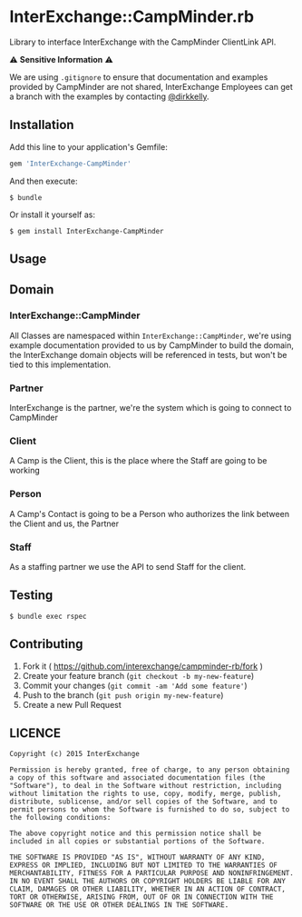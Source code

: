 # InterExchange::CampMinder.rb

Library to interface InterExchange with the CampMinder ClientLink API.

:warning: **Sensitive Information** :warning:

We are using `.gitignore` to ensure that documentation and examples provided by
CampMinder are not shared, InterExchange Employees can get a branch with the examples
by contacting [@dirkkelly](https://github.com/dirkkelly).

## Installation

Add this line to your application's Gemfile:

```ruby
gem 'InterExchange-CampMinder'
```

And then execute:

    $ bundle

Or install it yourself as:

    $ gem install InterExchange-CampMinder

## Usage

## Domain

### InterExchange::CampMinder

All Classes are namespaced within `InterExchange::CampMinder`, we're using example documentation
provided to us by CampMinder to build the domain, the InterExchange domain objects will be referenced
in tests, but won't be tied to this implementation.

### Partner

InterExchange is the partner, we're the system which is going to connect to CampMinder

### Client

A Camp is the Client, this is the place where the Staff are going to be working

### Person

A Camp's Contact is going to be a Person who authorizes the link between the Client and us, the Partner

### Staff

As a staffing partner we use the API to send Staff for the client.

## Testing

    $ bundle exec rspec


## Contributing

1. Fork it ( https://github.com/interexchange/campminder-rb/fork )
2. Create your feature branch (`git checkout -b my-new-feature`)
3. Commit your changes (`git commit -am 'Add some feature'`)
4. Push to the branch (`git push origin my-new-feature`)
5. Create a new Pull Request

## LICENCE

```
Copyright (c) 2015 InterExchange

Permission is hereby granted, free of charge, to any person obtaining a copy of this software and associated documentation files (the "Software"), to deal in the Software without restriction, including without limitation the rights to use, copy, modify, merge, publish, distribute, sublicense, and/or sell copies of the Software, and to permit persons to whom the Software is furnished to do so, subject to the following conditions:

The above copyright notice and this permission notice shall be included in all copies or substantial portions of the Software.

THE SOFTWARE IS PROVIDED "AS IS", WITHOUT WARRANTY OF ANY KIND, EXPRESS OR IMPLIED, INCLUDING BUT NOT LIMITED TO THE WARRANTIES OF MERCHANTABILITY, FITNESS FOR A PARTICULAR PURPOSE AND NONINFRINGEMENT. IN NO EVENT SHALL THE AUTHORS OR COPYRIGHT HOLDERS BE LIABLE FOR ANY CLAIM, DAMAGES OR OTHER LIABILITY, WHETHER IN AN ACTION OF CONTRACT, TORT OR OTHERWISE, ARISING FROM, OUT OF OR IN CONNECTION WITH THE SOFTWARE OR THE USE OR OTHER DEALINGS IN THE SOFTWARE.
```

